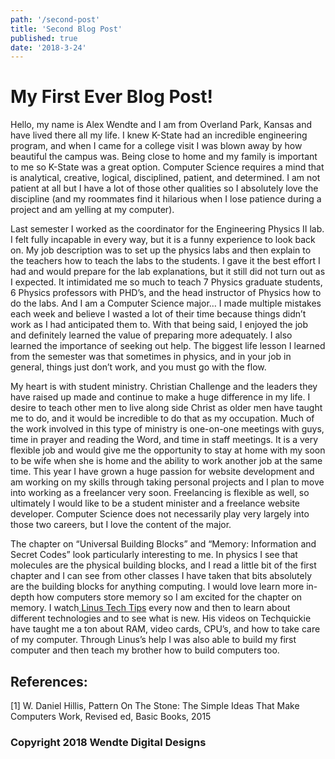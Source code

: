 ```yaml
---
path: '/second-post'
title: 'Second Blog Post'
published: true
date: '2018-3-24'
---
```


<h1>My First Ever Blog Post!</h1><section class="content"><p>Hello, my name is Alex Wendte and I am from Overland Park, Kansas and have lived there all my life. I knew K-State had an incredible engineering program, and when I came for a college visit I was blown away by how beautiful the campus was. Being close to home and my family is important to me so K-State was a great option. Computer Science requires a mind that is analytical, creative, logical, disciplined, patient, and determined. I am not patient at all but I have a lot of those other qualities so I absolutely love the discipline (and my roommates find it hilarious when I lose patience during a project and am yelling at my computer).</p><p>Last semester I worked as the coordinator for the Engineering Physics II lab. I felt fully incapable in every way, but it is a funny experience to look back on. My job description was to set up the physics labs and then explain to the teachers how to teach the labs to the students. I gave it the best effort I had and would prepare for the lab explanations, but it still did not turn out as I expected. It intimidated me so much to teach 7 Physics graduate students, 6 Physics professors with PHD’s, and the head instructor of Physics how to do the labs. And I am a Computer Science major… I made multiple mistakes each week and believe I wasted a lot of their time because things didn’t work as I had anticipated them to. With that being said, I enjoyed the job and definitely learned the value of preparing more adequately. I also learned the importance of seeking out help. The biggest life lesson I learned from the semester was that sometimes in physics, and in your job in general, things just don’t work, and you must go with the flow.</p><p>My heart is with student ministry. Christian Challenge and the leaders they have raised up made and continue to make a huge difference in my life. I desire to teach other men to live along side Christ as older men have taught me to do, and it would be incredible to do that as my occupation. Much of the work involved in this type of ministry is one-on-one meetings with guys, time in prayer and reading the Word, and time in staff meetings. It is a very flexible job and would give me the opportunity to stay at home with my soon to be wife when she is home and the ability to work another job at the same time. This year I have grown a huge passion for website development and am working on my skills through taking personal projects and I plan to move into working as a freelancer very soon. Freelancing is flexible as well, so ultimately I would like to be a student minister and a freelance website developer. Computer Science does not necessarily play very largely into those two careers, but I love the content of the major.</p><p>The chapter on “Universal Building Blocks” and “Memory: Information and Secret Codes” look particularly interesting to me. In physics I see that molecules are the physical building blocks, and I read a little bit of the first chapter and I can see from other classes I have taken that bits absolutely are the building blocks for anything computing. I would love learn more in-depth how computers store memory so I am excited for the chapter on memory. I watch<a href="https://www.youtube.com/user/LinusTechTips"> Linus Tech Tips</a> every now and then to learn about different technologies and to see what is new. His videos on Techquickie have taught me a ton about RAM, video cards, CPU’s, and how to take care of my computer. Through Linus’s help I was also able to build my first computer and then teach my brother how to build computers too.</p></section><section class="references"><h2>References:</h2><p>[1] W. Daniel Hillis, Pattern On The Stone: The Simple Ideas That Make Computers Work, Revised ed, Basic Books, 2015</p></section></article></div></div></main><footer class="Footer"><h3>Copyright 2018 Wendte Digital Designs</h3></footer></div></div>